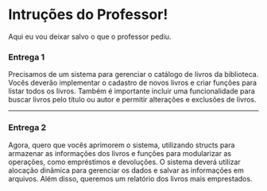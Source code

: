# Intruções do Professor!

Aqui eu vou deixar salvo o que o professor pediu.

### Entrega 1

Precisamos de um sistema para gerenciar o catálogo de livros da biblioteca. Vocês deverão implementar o cadastro de novos livros e criar funções para listar todos os livros. Também é importante incluir uma funcionalidade para buscar livros pelo título ou autor e permitir alterações e exclusões de livros.

---

### Entrega 2

Agora, quero que vocês aprimorem o sistema, utilizando structs para armazenar as informações dos livros e funções para modularizar as operações, como empréstimos e devoluções. O sistema deverá utilizar alocação dinâmica para gerenciar os dados e salvar as informações em arquivos. Além disso, queremos um relatório dos livros mais emprestados.
